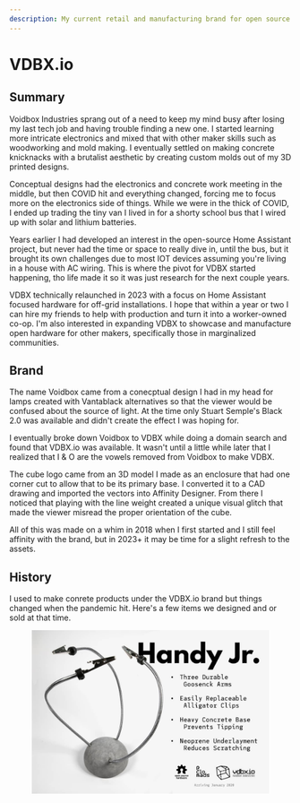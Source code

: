 ```yaml
---
description: My current retail and manufacturing brand for open source hardware
---
```


# VDBX.io

## Summary

Voidbox Industries sprang out of a need to keep my mind busy after losing my last tech job and having trouble finding a new one. I started learning more intricate electronics and mixed that with other maker skills such as woodworking and mold making. I eventually settled on making concrete knicknacks with a brutalist aesthetic by creating custom molds out of my 3D printed designs.

Conceptual designs had the electronics and concrete work meeting in the middle, but then COVID hit and everything changed, forcing me to focus more on the electronics side of things. While we were in the thick of COVID, I ended up trading the tiny van I lived in for a shorty school bus that I wired up with solar and lithium batteries.

Years earlier I had developed an interest in the open-source Home Assistant project, but never had the time or space to really dive in, until the bus, but it brought its own challenges due to most IOT devices assuming you're living in a house with AC wiring. This is where the pivot for VDBX started happening, tho life made it so it was just research for the next couple years.

VDBX technically relaunched in 2023 with a focus on Home Assistant focused hardware for off-grid installations.  I hope that within a year or two I can hire my friends to help with production and turn it into a worker-owned co-op. I'm also interested in expanding VDBX to showcase and manufacture open hardware for other makers, specifically those in marginalized communities.

## Brand

The name Voidbox came from a conecptual design I had in my head for lamps created with Vantablack alternatives so that the viewer would be confused about the source of light. At the time only Stuart Semple's Black 2.0 was available and didn't create the effect I was hoping for.&#x20;

I eventually broke down Voidbox to VDBX while doing a domain search and found that VDBX.io was available. It wasn't until a little while later that I realized that I & O are the vowels removed from Voidbox to make VDBX.

The cube logo came from an 3D model I made as an enclosure that had one corner cut to allow that to be its primary base. I converted it to a CAD drawing and imported the vectors into Affinity Designer. From there I noticed that playing with the line weight created a unique visual glitch that made the viewer misread the proper orientation of the cube.

All of this was made on a whim in 2018 when I first started and I still feel affinity with the brand, but in 2023+ it may be time for a slight refresh to the assets.&#x20;

## History

I used to make conrete products under the VDBX.io brand but things changed when the pandemic hit. Here's a few items we designed and or sold at that time.&#x20;

<figure><img src="../.gitbook/assets/handyjr.jpeg" alt=""><figcaption></figcaption></figure>

